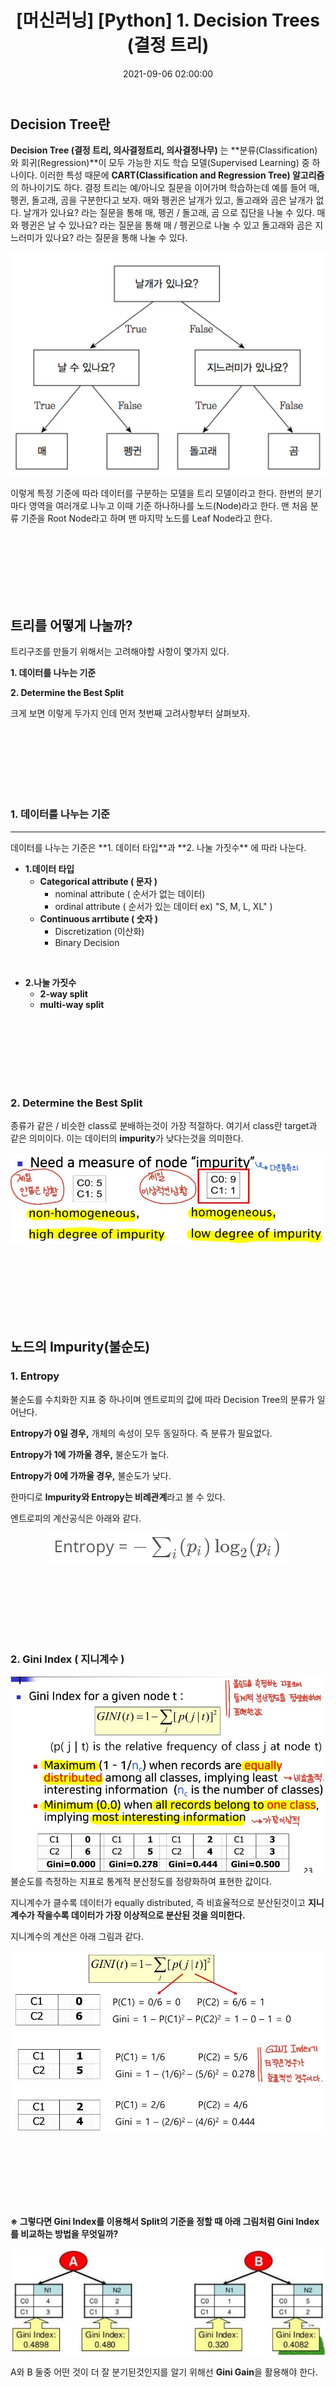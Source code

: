 ﻿---
title: "[머신러닝] [Python] 1. Decision Trees (결정 트리)"
date: 2021-09-06 02:00:00
categories:
- 머신러닝
tags:
- 머신러닝
- 
---

## Decision Tree란

**Decision Tree (결정 트리, 의사결정트리, 의사결정나무)** 는 **분류(Classification)와 회귀(Regression)**이 모두 가능한 지도 학습 모델(Supervised Learning) 중 하나이다. 이러한 특성 때문에 **CART(Classification and Regression Tree) 알고리즘**의 하나이기도 하다. 결정 트리는 예/아니오 질문을 이어가며 학습하는데 예를 들어 매, 펭귄, 돌고래, 곰을 구분한다고 보자. 매와 펭귄은 날개가 있고, 돌고래와 곰은 날개가 없다. 날개가 있나요? 라는 질문을 통해 매, 펭귄 / 돌고래, 곰 으로 집단을 나눌 수 있다. 매와 펭귄은 날 수 있나요? 라는 질문을 통해 매 / 펭귄으로 나눌 수 있고 돌고래와 곰은 지느러미가 있나요? 라는 질문을 통해 나눌 수 있다.

<p align="center">
<img src="https://github.com/idkim97/idkim97.github.io/blob/master/img/%EA%B2%B0%EC%A0%95%ED%8A%B8%EB%A6%AC.png?raw=true">
</p>

이렇게 특정 기준에 따라 데이터를 구분하는 모델을 트리 모델이라고 한다. 한번의 분기마다 영역을 여러개로 나누고 이때 기준 하나하나를 노드(Node)라고 한다. 맨 처음 분류 기준을 Root Node라고 하며 맨 마지막 노드를 Leaf Node라고 한다.

<br><br><br><br><br><br>

## 트리를 어떻게 나눌까?
트리구조를 만들기 위해서는 고려해야할 사항이 몇가지 있다.
<br>

**1. 데이터를 나누는 기준**
		
**2. Determine the Best Split**

크게 보면 이렇게 두가지 인데 먼저 첫번째 고려사항부터 살펴보자.

<br><br><br><br><br><br>

### 1. 데이터를 나누는 기준
<hr>
데이터를 나누는 기준은 **1. 데이터 타입**과 **2. 나눌 가짓수** 에 따라 나눈다.

- **1.데이터 타입**
	 - **Categorical attribute ( 문자 )**
		 - nominal attribute ( 순서가 없는 데이터)
		 - ordinal attribute ( 순서가 있는 데이터 ex) "S, M, L, XL" )	 
	 -  **Continuous arrtibute ( 숫자 )**
		 - Discretization (이산화)
		 - Binary Decision

<br>


- **2.나눌 가짓수**
	- **2-way split**
	- **multi-way split**

<br><br><br><br><br><br>

### 2. Determine the Best Split 
종류가 같은 / 비슷한 class로 분배하는것이 가장 적절하다. 여기서 class란 target과 같은 의미이다. 이는 데이터의 **impurity**가 낮다는것을 의미한다.

![enter image description here](https://github.com/idkim97/idkim97.github.io/blob/master/img/split.jpg?raw=true)

<br><br><br><br><br><br>

## 노드의 Impurity(불순도)

### 1. Entropy
불순도를 수치화한 지표 중 하나이며 엔트로피의 값에 따라 Decision Tree의 분류가 일어난다.

**Entropy가 0일 경우,** 개체의 속성이 모두 동일하다. 즉 분류가 필요없다.

**Entropy가 1에 가까울 경우,** 불순도가 높다.

**Entropy가 0에 가까울 경우,** 불순도가 낮다.

한마디로 **Impurity와 Entropy는 비례관계**라고 볼 수 있다.

엔트로피의 계산공식은 아래와 같다.

<p align="center">
<img src="https://github.com/idkim97/idkim97.github.io/blob/master/img/entropy.png?raw=true">
</p>


<br><br><br><br><br><br>

### 2. Gini Index ( 지니계수 )
![enter image description here](https://github.com/idkim97/idkim97.github.io/blob/master/img/gini1.jpg?raw=true)
불순도를 측정하는 지표로 통계적 분산정도를 정량화하여 표현한 값이다.

지니계수가 클수록 데이터가 equally distributed, 즉 비효율적으로 분산된것이고
**지니계수가 작을수록 데이터가 가장 이상적으로 분산된 것을 의미한다.**

지니계수의 계산은 아래 그림과 같다.

![enter image description here](https://github.com/idkim97/idkim97.github.io/blob/master/img/gini2.jpg?raw=true)

<br><br><br><br><br><br>

**※ 그렇다면 Gini Index를 이용해서 Split의 기준을 정할 때 아래 그림처럼 Gini Index를 비교하는 방법을 무엇일까?**

<p align="center">
<img src="https://github.com/idkim97/idkim97.github.io/blob/master/img/ginigain.jpg?raw=true">
</p>

A와 B 둘중 어떤 것이 더 잘 분기된것인지를 알기 위해선 **Gini Gain**을 활용해야 한다.

<br><br><br><br><br><br>

### 2-1. Gini Gain
Gini Gain은 각 데이터의 Gini Index를 비교하기 위한 수치이다.

좀 더 쉬운 이해를 위해 예제와 함께 살펴보자.

![enter image description here](https://github.com/idkim97/idkim97.github.io/blob/master/img/ginigain3.jpg?raw=true)![enter image description here](https://github.com/idkim97/idkim97.github.io/blob/master/img/ginigain2.jpg?raw=true)  



Gini(N1) = 1 - (5/7)<sup>2</sup> - (2/7)<sup>2</sup> = 0.41
Gini(N2) = 1 - (1/5)<sup>2</sup> - (4/5)<sup>2</sup> = 0.32
Gini(children) = 7/12 x 0.41 + 5/12 x 0.32 = 0.372
